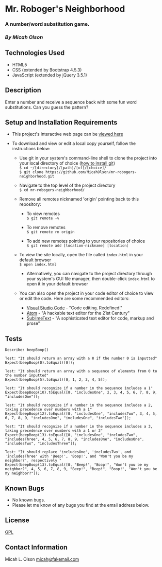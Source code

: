 # Mr. Roboger's Neighborhood

### A number/word substitution game.

### _By Micah Olson_

## Technologies Used
* HTML5
* CSS (extended by Bootstrap 4.5.3)
* JavaScript (extended by jQuery 3.5.1)

## Description
Enter a number and receive a sequence back with some fun word substitutions. Can you guess the pattern?

## Setup and Installation Requirements
* This project's interactive web page can be [viewed here](https://micaholson.github.io/mr-robogers-neighborhood)  

* To download and view or edit a local copy yourself, follow the instructions below:  

  * Use git in your system's command-line shell to clone the project into your local directory of choice ([how to install git](https://www.learnhowtoprogram.com/introduction-to-programming/getting-started-with-intro-to-programming/git-and-github))  
    `$ cd ~/[directory]/[path]/[of]/[choice]/`  
    `$ git clone https://github.com/MicahOlson/mr-robogers-neighborhood.git`  
  
  * Navigate to the top level of the project directory  
    `$ cd mr-robogers-neighborhood/`  

  * Remove all remotes nicknamed 'origin' pointing back to this repository:  
    * To view remotes  
    `$ git remote -v`  

    * To remove remotes  
    `$ git remote rm origin`  
  
    * To add new remotes pointing to your repositories of choice  
      `$ git remote add [location-nickname] [location]`  

  * To view the site locally, open the file called `index.html` in your default browser  
    `$ open index.html`  

    * Alternatively, you can navigate to the project directory through your system's GUI file manager, then double-click `index.html` to open it in your default browser  

  * You can also open the project in your code editor of choice to view or edit the code. Here are some recommended editors:
    * [Visual Studio Code](https://code.visualstudio.com) - "Code editing. Redefined."
    * [Atom](https://atom.io) - "A hackable text editor for the 21st Century"
    * [SublimeText](https://www.sublimetext.com) - "A sophisticated text editor for code, markup and prose" 

## Tests
  ```
  Describe: beepBoop()

  Test: "It should return an array with a 0 if the number 0 is inputted"
  Expect(beepBoop(0).toEqual([0]);

  Test: "It should return an array with a sequence of elements from 0 to the number inputted"
  Expect(beepBoop(5).toEqual([0, 1, 2, 3, 4, 5]);

  Test: "It should recognize if a number in the sequence includes a 1"
  Expect(beepBoop(10).toEqual([0, "includesOne", 2, 3, 4, 5, 6, 7, 8, 9, "includesOne"]);

  Test: "It should recognize if a number in the sequence includes a 2, taking precedence over numbers with a 1"
  Expect(beepBoop(12).toEqual([0, "includesOne", "includesTwo", 3, 4, 5, 6, 7, 8, 9, "includesOne", "includesOne", "includesTwo"]);

  Test: "It should recognize if a number in the sequence includes a 3, taking precedence over numbers with a 1 or 2"
  Expect(beepBoop(13).toEqual([0, "includesOne", "includesTwo", "includesThree", 4, 5, 6, 7, 8, 9, "includesOne", "includesOne", "includesTwo", "includesThree"]);

  Test: "It should replace 'includesOne', 'includesTwo', and 'includesThree' with 'Beep!', 'Boop!', and 'Won't you be my neighbor?', respectively "
  Expect(beepBoop(13).toEqual([0, "Beep!", "Boop!", "Won't you be my neighbor?", 4, 5, 6, 7, 8, 9, "Beep!", "Beep!", "Boop!", "Won't you be my neighbor?"]);
  ```

## Known Bugs
* No known bugs.
* Please let me know of any bugs you find at the email address below. 

## License
[GPL](https://choosealicense.com/licenses/gpl-3.0/)

## Contact Information
Micah L. Olson micah@fakemail.com